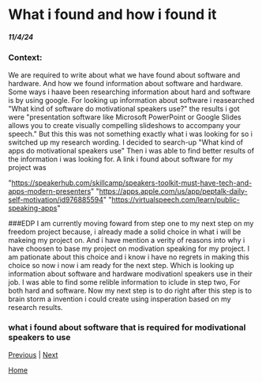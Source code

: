 # What i found and how i found it
##### 11/4/24
### Context:
We are required to write about what we have found about software and hardware. And how we found information about software and hardware. Some ways i haave been researching information about hard and software is by using google. For looking up information about software i reasearched "What kind of software do motivational speakers use?" the results i got were "presentation software like Microsoft PowerPoint or Google Slides allows you to create visually compelling slideshows to accompany your speech." But this this was not something exactly what i was looking for so i switched up my research wording. I decided to search-up "What kind of apps do motivational speakers use" Then i was able to find better results of the information i was looking for. A link i found about software for my project was 

"https://speakerhub.com/skillcamp/speakers-toolkit-must-have-tech-and-apps-modern-presenters"
"https://apps.apple.com/us/app/peptalk-daily-self-motivation/id976885594"
"https://virtualspeech.com/learn/public-speaking-apps"


###EDP
I am currently moving foward from step one to my next step on my freedom project because, i already made a solid choice in what i will be makeing my project on. And i have mention a verity of reasons into why i have choosen to base my project on modivation speaking for my project. I am pationate about this choice and i know i have no regrets in making this choice so now i now i am ready for the next step. Which is looking up information about software and hardware modivationl speakers use in their job. I was able to find some relible information to iclude in step two, For both hard and software. Now my next step is to do right after this step is to brain storm a invention i could create using insperation based on my research results.  
### what i found about software that is required for modivational speakers to use


[Previous](entry01.md) | [Next](entry03.md)

[Home](../README.md)
